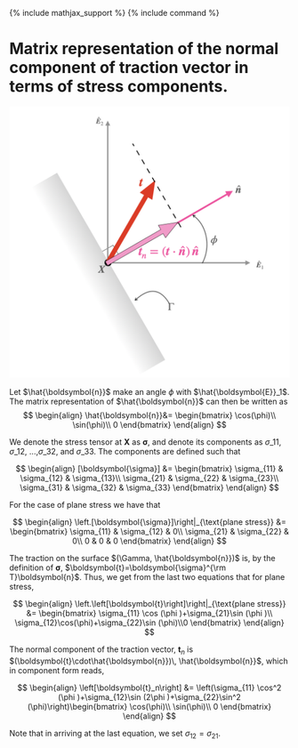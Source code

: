 {% include mathjax_support %}
{% include command %}

# Matrix representation of the normal component of traction vector in terms of stress components.


![](2021-11-14-18-23-14.png)

Let $\hat{\boldsymbol{n}}$ make an angle $\phi$ with $\hat{\boldsymbol{E}}_1$. The matrix representation of $\hat{\boldsymbol{n}}$ can then be written  as 
$$
\begin{align}
\hat{\boldsymbol{n}}&=
\begin{bmatrix}
\cos(\phi)\\
\sin(\phi)\\
0
\end{bmatrix}
\end{align}
$$

We denote the stress tensor at $\boldsymbol{X}$ as $\boldsymbol{\sigma}$, and denote its components as $\sigma\_{11}$, $\sigma\_{12}$, ...,$\sigma\_{32}$, and $\sigma\_{33}$. The components are defined such that 

$$
\begin{align}
[\boldsymbol{\sigma}]
&=
\begin{bmatrix}
\sigma_{11} & \sigma_{12} & \sigma_{13}\\
\sigma_{21} & \sigma_{22} & \sigma_{23}\\
\sigma_{31} & \sigma_{32} & \sigma_{33}
\end{bmatrix}
\end{align}
$$

For the case of plane stress we have that

$$
\begin{align}
\left.[\boldsymbol{\sigma}]\right|_{\text{plane stress}}
&=
\begin{bmatrix}
\sigma_{11} & \sigma_{12} & 0\\
\sigma_{21} & \sigma_{22} & 0\\
0 & 0 & 0
\end{bmatrix}
\end{align}
$$


The traction on the surface $(\Gamma, \hat{\boldsymbol{n}})$ is, by the definition of $\boldsymbol{\sigma}$, $\boldsymbol{t}=\boldsymbol{\sigma}^{\rm T}\boldsymbol{n}$. Thus, we get from the last two equations that for plane stress,

$$ 
\begin{align}
\left.\left[\boldsymbol{t}\right]\right|_{\text{plane stress}}
&=
\begin{bmatrix}
\sigma_{11} \cos (\phi )+\sigma_{21}\sin (\phi )\\
\sigma_{12}\cos(\phi)+\sigma_{22}\sin (\phi)\\0
\end{bmatrix}
\end{align}
$$

The normal component of the traction vector, $\boldsymbol{t}_n$ is $(\boldsymbol{t}\cdot\hat{\boldsymbol{n}})\, \hat{\boldsymbol{n}}$, which in component form reads,


$$ 
\begin{align}
\left[\boldsymbol{t}_n\right]
&=
\left(\sigma_{11} \cos^2 (\phi )+\sigma_{12}\sin (2\phi )+\sigma_{22}\sin^2 (\phi)\right)\begin{bmatrix}
\cos(\phi)\\
\sin(\phi)\\
0
\end{bmatrix}
\end{align}
$$

Note that in arriving at the last equation, we set $\sigma_{12}=\sigma_{21}$.